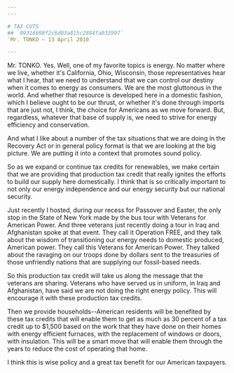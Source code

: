 ```yaml
---
---

# TAX CUTS
## `09316b98f2c6d03a815c2884fa032997`
`Mr. TONKO — 13 April 2010`

---
```



Mr. TONKO. Yes. Well, one of my favorite topics is energy. No matter 
where we live, whether it's California, Ohio, Wisconsin, those 
representatives hear what I hear, that we need to understand that we 
can control our destiny when it comes to energy as consumers. We are 
the most gluttonous in the world. And whether that resource is 
developed here in a domestic fashion, which I believe ought to be our 
thrust, or whether it's done through imports that are just not, I 
think, the choice for Americans as we move forward. But, regardless, 
whatever that base of supply is, we need to strive for energy 
efficiency and conservation.

And what I like about a number of the tax situations that we are 
doing in the Recovery Act or in general policy format is that we are 
looking at the big picture. We are putting it into a context that 
promotes sound policy.



So as we expand or continue tax credits for renewables, we make 
certain that we are providing that production tax credit that really 
ignites the efforts to build our supply here domestically. I think that 
is so critically important to not only our energy independence and our 
energy security but our national security.

Just recently I hosted, during our recess for Passover and Easter, 
the only stop in the State of New York made by the bus tour with 
Veterans for American Power. And three veterans just recently doing a 
tour in Iraq and Afghanistan spoke at that event. They call it 
Operation FREE, and they talk about the wisdom of transitioning our 
energy needs to domestic produced, American power. They call this 
Veterans for American Power. They talked about the ravaging on our 
troops done by dollars sent to the treasuries of those unfriendly 
nations that are supplying our fossil-based needs.

So this production tax credit will take us along the message that the 
veterans are sharing. Veterans who have served us in uniform, in Iraq 
and Afghanistan, have said we are not doing the right energy policy. 
This will encourage it with these production tax credits.

Then we provide households--American residents will be benefited by 
these tax credits that will enable them to get as much as 30 percent of 
a tax credit up to $1,500 based on the work that they have done on 
their homes with energy efficient furnaces, with the replacement of 
windows or doors, with insulation. This will be a smart move that will 
enable them through the years to reduce the cost of operating that 
home.

I think this is wise policy and a great tax benefit for our American 
taxpayers.
